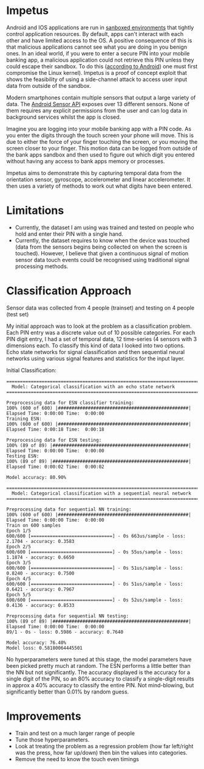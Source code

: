# Impetus

Android and IOS applications are run in [sanboxed environments](https://en.wikipedia.org/wiki/Sandbox_(computer_security)) that tightly control application resources. By default, apps can't interact with each other and have limited access to the OS. A positive consequence of this is that malicious applications cannot see what you are doing in you benign ones. In an ideal world, if you were to enter a secure PIN into your mobile banking app, a malicious application could not retrieve this PIN unless they could escape their sandbox. To do this ([according to Android](https://source.android.com/security/app-sandbox)) one must first compromise the Linux kernel). Impetus is a proof of concept exploit that shows the feasibility of using a side-channel attack to access user input data from outside of the sandbox.

Modern smartphones contain multiple sensors that output a large variety of data. The [Android Sensor API](https://developer.android.com/guide/topics/sensors/index.html) exposes over 13 different sensors. None of them requires any explicit permissions from the user and can log data in background services whilst the app is closed. 

Imagine you are logging into your mobile banking app with a PIN code. As you enter the digits through the touch screen your phone will move. This is due to either the force of your finger touching the screen, or you moving the screen closer to your finger. This motion data can be logged from outside of the bank apps sandbox and then used to figure out which digit you entered without having any access to bank apps memory or processes.

Impetus aims to demonstrate this by capturing temporal data from the orientation sensor, gyroscope, accelerometer and linear accelerometer. It then uses a variety of methods to work out what digits have been entered.

# Limitations

- Currently, the dataset I am using was trained and tested on people who hold and enter their PIN with a single hand. 
- Currently, the dataset requires to know when the device was touched (data from the sensors begins being collected on when the screen is touched). However, I believe that given a continuous signal of motion sensor data touch events could be recognised using traditional signal processing methods.

# Classification Approach

Sensor data was collected from 4 people (trainset) and testing on 4 people (test set) 

My initial approach was to look at the problem as a classification problem. Each PIN entry was a discrete value out of 10 possible categories. For each PIN digit entry, I had a set of temporal data, 12 time-series (4 sensors with 3 dimensions each. To classify this kind of data I looked into two options. Echo state networks for signal classification and then sequential neural networks using various signal features and statistics for the input layer.

Initial Classification:

    ==========================================================================================================
      Model: Categorical classification with an echo state network
    ==========================================================================================================

    Preprocessing data for ESN classifier training:
    100% (600 of 600) |################################################| Elapsed Time: 0:00:00 Time:  0:00:00
    Training ESN:
    100% (600 of 600) |################################################| Elapsed Time: 0:00:18 Time:  0:00:18

    Preprocessing data for ESN testing:
    100% (89 of 89) |##################################################| Elapsed Time: 0:00:00 Time:  0:00:00
    Testing ESN:
    100% (89 of 89) |##################################################| Elapsed Time: 0:00:02 Time:  0:00:02

    Model accuracy: 80.90%

    ==========================================================================================================
      Model: Categorical classification with a sequential neural network
    ==========================================================================================================

    Preprocessing data for sequential NN training:
    100% (600 of 600) |################################################| Elapsed Time: 0:00:00 Time:  0:00:00
    Train on 600 samples
    Epoch 1/5
    600/600 [==============================] - 0s 663us/sample - loss: 2.1704 - accuracy: 0.3583
    Epoch 2/5
    600/600 [==============================] - 0s 55us/sample - loss: 1.1874 - accuracy: 0.6650
    Epoch 3/5
    600/600 [==============================] - 0s 51us/sample - loss: 0.8240 - accuracy: 0.7500
    Epoch 4/5
    600/600 [==============================] - 0s 51us/sample - loss: 0.6421 - accuracy: 0.7967
    Epoch 5/5
    600/600 [==============================] - 0s 52us/sample - loss: 0.4136 - accuracy: 0.8533

    Preprocessing data for sequential NN testing:
    100% (89 of 89) |##################################################| Elapsed Time: 0:00:00 Time:  0:00:00
    89/1 - 0s - loss: 0.5986 - accuracy: 0.7640

    Model accuracy: 76.40%
    Model loss: 0.58180064445501

No hyperparameters were tuned at this stage, the model parameters have been picked pretty much at random. The ESN performs a little better than the NN but not significantly. The accuracy displayed is the accuracy for a single digit of the PIN, so an 80% accuracy to classify a single-digit results in approx a 40% accuracy to classify the entire PIN. Not mind-blowing, but significantly better than 0.01% by random guess.

# Improvements

- Train and test on a much larger range of people
- Tune those hyperparameters.
- Look at treating the problem as a regression problem (how far left/right was the press, how far up/down) then bin the values into categories.
- Remove the need to know the touch even timings
